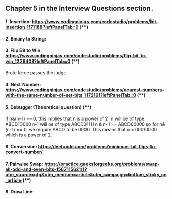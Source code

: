 ## Chapter 5 in the Interview Questions section.

#### 1. Insertion: https://www.codingninjas.com/codestudio/problems/bit-insertion_1171188?leftPanelTab=0 (**)

#### 2. Binary to String:

#### 3. Flip Bit to Win: https://www.codingninjas.com/codestudio/problems/flip-bit-to-win_1229408?leftPanelTab=0 (**)
  Brute force passes the judge.

#### 4. Next Number: https://www.codingninjas.com/codestudio/problems/nearest-numbers-with-the-same-number-of-set-bits_1172161?leftPanelTab=0 (**)

#### 5. Debugger (Theoretical question) (**)
  If n&(n-1) == 0, this implies that n is a power of 2. 
  n will be of type ABCD10000
  n-1 will be of type ABCD01111
  n & n-1 == ABCD00000 so for n&(n-1) == 0, we require ABCD to be 0000.
  This means that n = 00010000 which is a power of 2.

#### 6. Conversion: https://leetcode.com/problems/minimum-bit-flips-to-convert-number/ 

#### 7. Pairwise Swap: https://practice.geeksforgeeks.org/problems/swap-all-odd-and-even-bits-1587115621/1?utm_source=gfg&utm_medium=article&utm_campaign=bottom_sticky_on_article (**)

#### 8. Draw Line:
